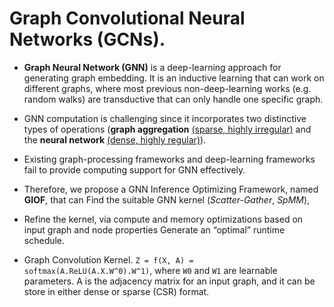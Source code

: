 
# Graph Convolutional Neural Networks (GCNs). 

+  **Graph Neural Network (GNN)** is a deep-learning approach for generating graph embedding. It is an inductive learning that can work on different graphs, where most previous non-deep-learning works (e.g. random walks) are transductive that can only handle one specific graph.
+ GNN computation is challenging since it incorporates two distinctive types of operations (**graph aggregation** <ins>(sparse, highly irregular)</ins> and the **neural network** <ins>(dense, highly regular)</ins>). 
+ Existing graph-processing frameworks and deep-learning frameworks fail to provide computing support for GNN effectively.
+ Therefore, we propose a GNN Inference Optimizing Framework, named **GIOF**, that can Find the suitable GNN kernel (*Scatter-Gather*, *SpMM*), 
+ Refine the kernel, via compute and memory optimizations based on input graph and node properties Generate an “optimal” runtime schedule.
 
+ Graph Convolution Kernel. `Z = f(X, A) = softmax(A.ReLU(A.X.W^0).W^1)`, where `W0` and `W1` are learnable parameters. 
A is the adjacency matrix for an input graph, and it can be store in either dense or sparse (CSR) format.